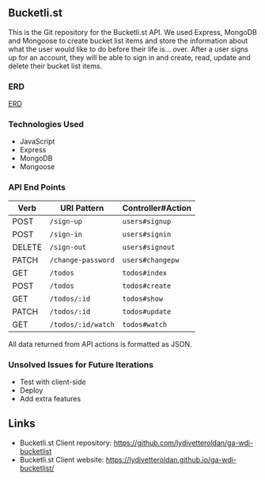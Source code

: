## Bucketli.st

This is the Git repository for the Bucketli.st API. We used Express, MongoDB and Mongoose to create bucket list items and store the information about what the user would like to do before their life is... over. After a user signs up for an account, they will be able to sign in and create, read, update and delete their bucket list items.

### ERD

[ERD](https://i.imgur.com/20nhnoH.jpg)

### Technologies Used
- JavaScript
- Express
- MongoDB
- Mongoose

### API End Points
| Verb   | URI Pattern            | Controller#Action |
|--------|------------------------|-------------------|
| POST   | `/sign-up`             | `users#signup`    |
| POST   | `/sign-in`             | `users#signin`    |
| DELETE | `/sign-out`            | `users#signout`   |
| PATCH  | `/change-password`     | `users#changepw`  |
| GET    | `/todos`               | `todos#index`     |
| POST   | `/todos`               | `todos#create`    |
| GET    | `/todos/:id`           | `todos#show`      |
| PATCH  | `/todos/:id`           | `todos#update`    |
| GET    | `/todos/:id/watch`     | `todos#watch`     |

All data returned from API actions is formatted as JSON.

### Unsolved Issues for Future Iterations
- Test with client-side
- Deploy
- Add extra features

## Links
- Bucketli.st Client repository: https://github.com/lydivetteroldan/ga-wdi-bucketlist
- Bucketli.st Client website: https://lydivetteroldan.github.io/ga-wdi-bucketlist/
